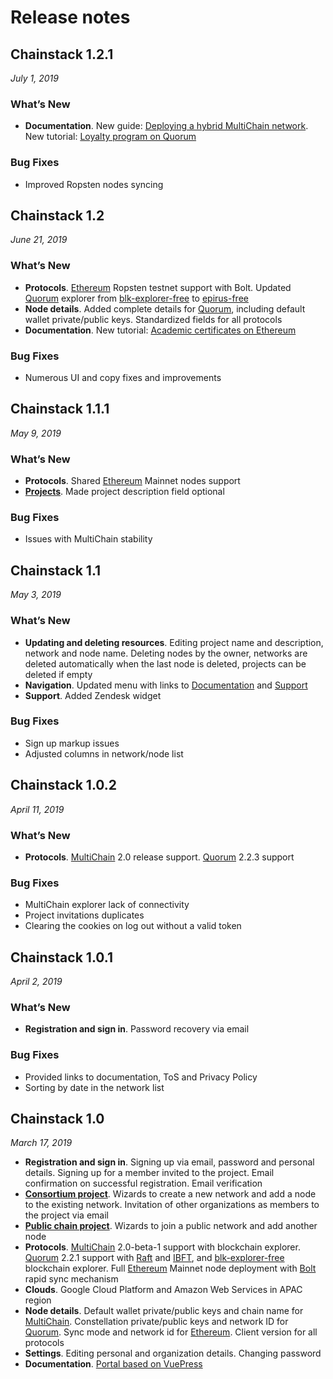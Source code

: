 # Release notes

## Chainstack 1.2.1

*July 1, 2019*

### What’s New
* **Documentation**. New guide: [Deploying a hybrid MultiChain network](/operations/deploying-a-hybrid-multichain-network). New tutorial: [Loyalty program on Quorum](/developer-materials/loyalty-program-on-quorum)

### Bug Fixes
* Improved Ropsten nodes syncing

## Chainstack 1.2

*June 21, 2019*

### What’s New
* **Protocols**. [Ethereum](/blockchain-essentials/ethereum) Ropsten testnet support with Bolt. Updated [Quorum](/blockchain-essentials/quorum) explorer from [blk-explorer-free](https://github.com/blk-io/blk-explorer-free) to [epirus-free](https://github.com/blk-io/epirus-free)
* **Node details**. Added complete details for [Quorum](/blockchain-essentials/quorum), including default wallet private/public keys. Standardized fields for all protocols
* **Documentation**. New tutorial: [Academic certificates on Ethereum](/developer-materials/academic-certificates-on-ethereum)

### Bug Fixes
* Numerous UI and copy fixes and improvements

## Chainstack 1.1.1

*May 9, 2019*

### What’s New
* **Protocols**. Shared [Ethereum](/blockchain-essentials/ethereum) Mainnet nodes support
* [**Projects**](/key-concepts/project). Made project description field optional

### Bug Fixes
* Issues with MultiChain stability
 
## Chainstack 1.1

*May 3, 2019*

### What’s New
* **Updating and deleting resources**. Editing project name and description, network and node name. Deleting nodes by the owner, networks are deleted automatically when the last node is deleted, projects can be deleted if empty
* **Navigation**. Updated menu with links to [Documentation](../) and [Support](https://support.chainstack.com)
* **Support**. Added Zendesk widget

### Bug Fixes
* Sign up markup issues
* Adjusted columns in network/node list
 
## Chainstack 1.0.2

*April 11, 2019*

### What’s New
* **Protocols**. [MultiChain](/blockchain-essentials/multichain) 2.0 release support. [Quorum](/blockchain-essentials/quorum) 2.2.3 support

### Bug Fixes
* MultiChain explorer lack of connectivity
* Project invitations duplicates
* Clearing the cookies on log out without a valid token
 
## Chainstack 1.0.1

*April 2, 2019*

### What’s New
* **Registration and sign in**. Password recovery via email

### Bug Fixes
* Provided links to documentation, ToS and Privacy Policy
* Sorting by date in the network list
 
## Chainstack 1.0

*March 17, 2019*

* **Registration and sign in**. Signing up via email, password and personal details. Signing up for a member invited to the project. Email confirmation on successful registration. Email verification
* [**Consortium project**](/key-concepts/consortium-project). Wizards to create a new network and add a node to the existing network. Invitation of other organizations as members to the project via email
* [**Public chain project**](/key-concepts/public-chain-project). Wizards to join a public network and add another node
* **Protocols**. [MultiChain](/blockchain-essentials/multichain) 2.0-beta-1 support with blockchain explorer. [Quorum](/blockchain-essentials/quorum) 2.2.1 support with [Raft](/blockchain-essentials/quorum#raft) and [IBFT](/blockchain-essentials/quorum#istanbul-byzantine-fault-tolerance), and [blk-explorer-free](https://github.com/blk-io/blk-explorer-free) blockchain explorer. Full [Ethereum](/blockchain-essentials/ethereum) Mainnet node deployment with [Bolt](/key-concepts/bolt) rapid sync mechanism
* **Clouds**. Google Cloud Platform and Amazon Web Services in APAC region
* **Node details**. Default wallet private/public keys and chain name for [MultiChain](/blockchain-essentials/multichain). Constellation private/public keys and network ID for [Quorum](/blockchain-essentials/quorum). Sync mode and network id for [Ethereum](/blockchain-essentials/ethereum). Client version for all protocols
* **Settings**. Editing personal and organization details. Changing password
* **Documentation**. [Portal based on VuePress](../)